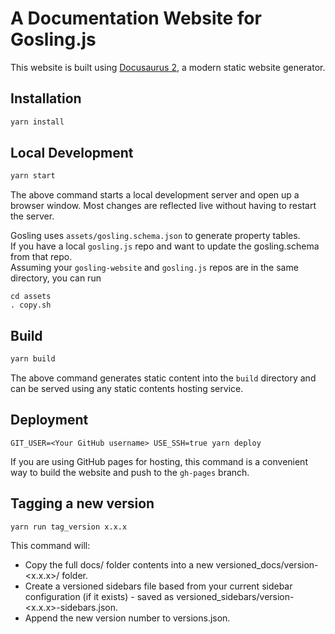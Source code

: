 # A Documentation Website for Gosling.js

This website is built using [Docusaurus 2](https://v2.docusaurus.io/), a modern static website generator.


## Installation

```sh
yarn install
```

## Local Development


```sh
yarn start
```

The above command starts a local development server and open up a browser window. Most changes are reflected live without having to restart the server.


Gosling uses `assets/gosling.schema.json` to generate property tables.  
If you have a local `gosling.js` repo and want to update the gosling.schema from that repo.  
Assuming your `gosling-website` and `gosling.js` repos are in the same directory, you can run
```
cd assets
. copy.sh
```

## Build

```sh
yarn build
```

The above command generates static content into the `build` directory and can be served using any static contents hosting service.

## Deployment

```console
GIT_USER=<Your GitHub username> USE_SSH=true yarn deploy
```

If you are using GitHub pages for hosting, this command is a convenient way to build the website and push to the `gh-pages` branch.

## Tagging a new version

```
yarn run tag_version x.x.x
```

This command will:
- Copy the full docs/ folder contents into a new versioned_docs/version-<x.x.x>/ folder.
- Create a versioned sidebars file based from your current sidebar configuration (if it exists) - saved as versioned_sidebars/version-<x.x.x>-sidebars.json.
- Append the new version number to versions.json.